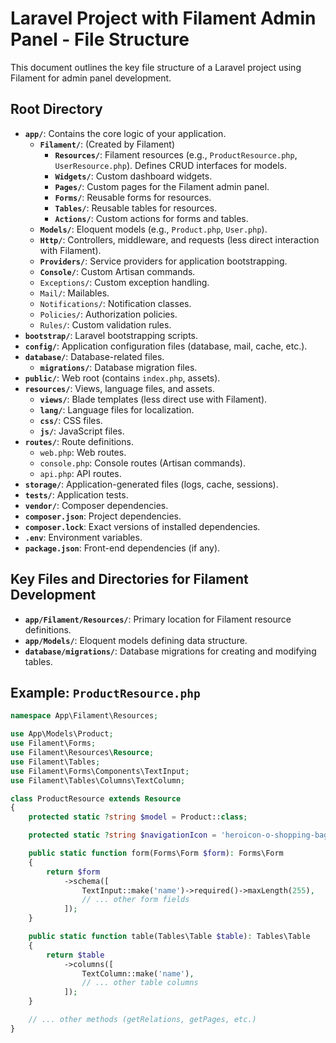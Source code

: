 # Laravel Project with Filament Admin Panel - File Structure

This document outlines the key file structure of a Laravel project using Filament for admin panel development.

## Root Directory

*   **`app/`**: Contains the core logic of your application.
    *   **`Filament/`**: (Created by Filament)
        *   **`Resources/`**: Filament resources (e.g., `ProductResource.php`, `UserResource.php`). Defines CRUD interfaces for models.
        *   **`Widgets/`**: Custom dashboard widgets.
        *   **`Pages/`**: Custom pages for the Filament admin panel.
        *   **`Forms/`**: Reusable forms for resources.
        *   **`Tables/`**: Reusable tables for resources.
        *   **`Actions/`**: Custom actions for forms and tables.
    *   **`Models/`**: Eloquent models (e.g., `Product.php`, `User.php`).
    *   **`Http/`**: Controllers, middleware, and requests (less direct interaction with Filament).
    *   **`Providers/`**: Service providers for application bootstrapping.
    *   **`Console/`**: Custom Artisan commands.
    *   `Exceptions/`: Custom exception handling.
    *   `Mail/`: Mailables.
    *   `Notifications/`: Notification classes.
    *   `Policies/`: Authorization policies.
    *   `Rules/`: Custom validation rules.
*   **`bootstrap/`**: Laravel bootstrapping scripts.
*   **`config/`**: Application configuration files (database, mail, cache, etc.).
*   **`database/`**: Database-related files.
    *   **`migrations/`**: Database migration files.
*   **`public/`**: Web root (contains `index.php`, assets).
*   **`resources/`**: Views, language files, and assets.
    *   **`views/`**: Blade templates (less direct use with Filament).
    *   **`lang/`**: Language files for localization.
    *   **`css/`**: CSS files.
    *   **`js/`**: JavaScript files.
*   **`routes/`**: Route definitions.
    *   `web.php`: Web routes.
    *   `console.php`: Console routes (Artisan commands).
    *   `api.php`: API routes.
*   **`storage/`**: Application-generated files (logs, cache, sessions).
*   **`tests/`**: Application tests.
*   **`vendor/`**: Composer dependencies.
*   **`composer.json`**: Project dependencies.
*   **`composer.lock`**: Exact versions of installed dependencies.
*   **`.env`**: Environment variables.
*   **`package.json`**: Front-end dependencies (if any).

## Key Files and Directories for Filament Development

*   **`app/Filament/Resources/`**: Primary location for Filament resource definitions.
*   **`app/Models/`**: Eloquent models defining data structure.
*   **`database/migrations/`**: Database migrations for creating and modifying tables.

## Example: `ProductResource.php`

```php
namespace App\Filament\Resources;

use App\Models\Product;
use Filament\Forms;
use Filament\Resources\Resource;
use Filament\Tables;
use Filament\Forms\Components\TextInput;
use Filament\Tables\Columns\TextColumn;

class ProductResource extends Resource
{
    protected static ?string $model = Product::class;

    protected static ?string $navigationIcon = 'heroicon-o-shopping-bag'; // Example Icon

    public static function form(Forms\Form $form): Forms\Form
    {
        return $form
            ->schema([
                TextInput::make('name')->required()->maxLength(255),
                // ... other form fields
            ]);
    }

    public static function table(Tables\Table $table): Tables\Table
    {
        return $table
            ->columns([
                TextColumn::make('name'),
                // ... other table columns
            ]);
    }

    // ... other methods (getRelations, getPages, etc.)
}